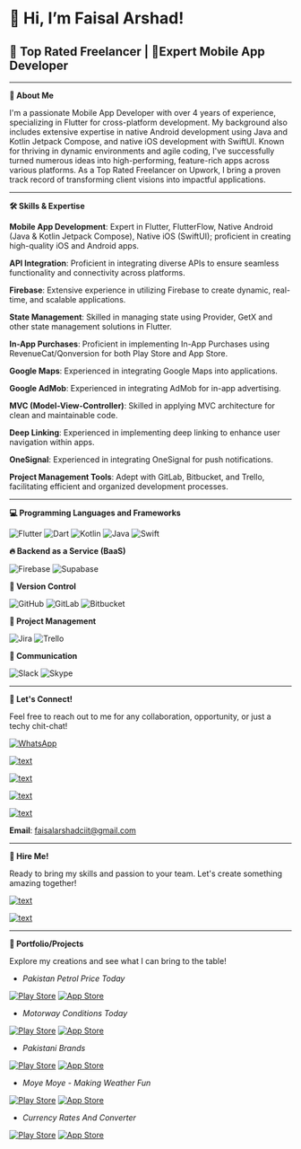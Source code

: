 <h1>👋 Hi, I’m Faisal Arshad! </h1>

<h2>🌟 Top Rated Freelancer | 📱Expert Mobile App Developer</h2>

-----------------------------------------------------------
**📖 About Me**

I'm a passionate Mobile App Developer with over 4 years of experience, specializing in Flutter for cross-platform development. My background also includes extensive expertise in native Android development using Java and Kotlin Jetpack Compose, and native iOS development with SwiftUI. Known for thriving in dynamic environments and agile coding, I've successfully turned numerous ideas into high-performing, feature-rich apps across various platforms. As a Top Rated Freelancer on Upwork, I bring a proven track record of transforming client visions into impactful applications.

-----------------------------------------------------------

**🛠️ Skills & Expertise**


**Mobile App Development**: Expert in Flutter, FlutterFlow, Native Android (Java & Kotlin Jetpack Compose), Native iOS (SwiftUI); proficient in creating high-quality iOS and Android apps.

**API Integration**: Proficient in integrating diverse APIs to ensure seamless functionality and connectivity across platforms.

**Firebase**: Extensive experience in utilizing Firebase to create dynamic, real-time, and scalable applications.

**State Management**: Skilled in managing state using Provider, GetX and other state management solutions in Flutter.

**In-App Purchases**: Proficient in implementing In-App Purchases using RevenueCat/Qonversion for both Play Store and App Store.

**Google Maps**: Experienced in integrating Google Maps into applications.

**Google AdMob**: Experienced in integrating AdMob for in-app advertising.

**MVC (Model-View-Controller)**: Skilled in applying MVC architecture for clean and maintainable code.

**Deep Linking**: Experienced in implementing deep linking to enhance user navigation within apps.

**OneSignal**: Experienced in integrating OneSignal for push notifications.

**Project Management Tools**: Adept with GitLab, Bitbucket, and Trello, facilitating efficient and organized development processes.

-----------------------------------------------------------

**💻 Programming Languages and Frameworks**

![Flutter](https://img.shields.io/badge/Flutter-%2302569B.svg?style=for-the-badge&logo=Flutter&logoColor=white)
![Dart](https://img.shields.io/badge/dart-%230175C2.svg?style=for-the-badge&logo=dart&logoColor=white)
![Kotlin](https://img.shields.io/badge/kotlin-%237F52FF.svg?style=for-the-badge&logo=kotlin&logoColor=white)
![Java](https://img.shields.io/badge/java-%23ED8B00.svg?style=for-the-badge&logo=openjdk&logoColor=white)
![Swift](https://img.shields.io/badge/swift-F54A2A?style=for-the-badge&logo=swift&logoColor=white)

**🔥 Backend as a Service (BaaS)**

![Firebase](https://img.shields.io/badge/firebase-a08021?style=for-the-badge&logo=firebase&logoColor=ffcd34)
![Supabase](https://img.shields.io/badge/Supabase-3ECF8E?style=for-the-badge&logo=supabase&logoColor=white)

**🔀 Version Control**

![GitHub](https://img.shields.io/badge/github-%23121011.svg?style=for-the-badge&logo=github&logoColor=white)
![GitLab](https://img.shields.io/badge/gitlab-%23181717.svg?style=for-the-badge&logo=gitlab&logoColor=white)
![Bitbucket](https://img.shields.io/badge/bitbucket-%230047B3.svg?style=for-the-badge&logo=bitbucket&logoColor=white)

**📝 Project Management**

![Jira](https://img.shields.io/badge/jira-%230A0FFF.svg?style=for-the-badge&logo=jira&logoColor=white)
![Trello](https://img.shields.io/badge/Trello-%23026AA7.svg?style=for-the-badge&logo=Trello&logoColor=white)

**💬 Communication**

![Slack](https://img.shields.io/badge/Slack-4A154B?style=for-the-badge&logo=slack&logoColor=white)
![Skype](https://img.shields.io/badge/Skype-%2300AFF0.svg?style=for-the-badge&logo=Skype&logoColor=white)

-----------------------------------------------------------

**🤝 Let's Connect!**

Feel free to reach out to me for any collaboration, opportunity, or just a techy chit-chat!

[![WhatsApp](https://img.shields.io/badge/WhatsApp-25D366?style=for-the-badge&logo=WhatsApp&logoColor=white)](https://wa.me/+923088649850)

[![text](https://img.shields.io/badge/LinkedIn-0077B5?style=for-the-badge&logo=linkedin&logoColor=white)](https://www.linkedin.com/in/faisal-arshad-bb5ab1153)

[![text](https://img.shields.io/badge/Facebook-%231877F2.svg?style=for-the-badge&logo=Facebook&logoColor=white[)](https://www.facebook.com/faisal.arshad.927758)

[![text](https://img.shields.io/badge/Instagram-E4405F?style=for-the-badge&logo=instagram&logoColor=white)](https://www.instagram.com/faisalarshad850/)

[![text](https://img.shields.io/badge/Twitter-1DA1F2?style=for-the-badge&logo=twitter&logoColor=white)](https://www.twitter.com/faisalarshad850/)

**Email**: faisalarshadciit@gmail.com

-----------------------------------------------------------

 **💼 Hire Me!**

Ready to bring my skills and passion to your team. Let's create something amazing together!

 [![text](https://img.shields.io/badge/UpWork-6FDA44?style=for-the-badge&logo=Upwork&logoColor=white)](https://www.upwork.com/freelancers/~0143722ece1833a4ed)

[![text](https://img.shields.io/badge/fiverr-1DBF73?style=for-the-badge&logo=fiverr&logoColor=white)](https://www.fiverr.com/faisalarshad850)
 
<whatsapp-button phone="3088649850" dialcode="92" text="Hey there, lets chat!" label="Start Chat"></whatsapp-button>

-----------------------------------------------------------

**📁 Portfolio/Projects**

 Explore my creations and see what I can bring to the table!

- *Pakistan Petrol Price Today*

[![Play Store](https://img.shields.io/badge/Google_Play-414141?style=for-the-badge&logo=google-play&logoColor=white)](https://play.google.com/store/apps/details?id=com.atrule.pakistanpetrolpricetoday)
[![App Store](https://img.shields.io/badge/App_Store-0D96F6?style=for-the-badge&logo=app-store&logoColor=white)](https://apps.apple.com/us/app/pakistan-petrol-price-today/id6468675163)

- *Motorway Conditions Today*

[![Play Store](https://img.shields.io/badge/Google_Play-414141?style=for-the-badge&logo=google-play&logoColor=white)](https://play.google.com/store/apps/details?id=com.atrule.weatherhighway)
[![App Store](https://img.shields.io/badge/App_Store-0D96F6?style=for-the-badge&logo=app-store&logoColor=white)](https://apps.apple.com/us/app/motorway-conditions-today/id6472891321)

- *Pakistani Brands*

[![Play Store](https://img.shields.io/badge/Google_Play-414141?style=for-the-badge&logo=google-play&logoColor=white)](https://play.google.com/store/apps/details?id=com.atrule.fashionapp)
[![App Store](https://img.shields.io/badge/App_Store-0D96F6?style=for-the-badge&logo=app-store&logoColor=white)](https://apps.apple.com/us/app/pakistani-brands/id6476684286)

- *Moye Moye - Making Weather Fun*

[![Play Store](https://img.shields.io/badge/Google_Play-414141?style=for-the-badge&logo=google-play&logoColor=white)](https://play.google.com/store/apps/details?id=com.atrule.bakwaasmausam)
[![App Store](https://img.shields.io/badge/App_Store-0D96F6?style=for-the-badge&logo=app-store&logoColor=white)](https://apps.apple.com/us/app/moye-moye-making-weather-fun/id6479732025)

- *Currency Rates And Converter*

[![Play Store](https://img.shields.io/badge/Google_Play-414141?style=for-the-badge&logo=google-play&logoColor=white)](https://play.google.com/store/apps/details?id=com.atrule.currencyconverter)
[![App Store](https://img.shields.io/badge/App_Store-0D96F6?style=for-the-badge&logo=app-store&logoColor=white)](https://apps.apple.com/us/app/currency-rates-and-converter/id6476143325)
